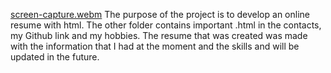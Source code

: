 [screen-capture.webm](https://github.com/Chewy8234/Capstone1OnlineResume/assets/72936062/d38361f7-0294-45bb-8a7c-42dc018ba871)
The purpose of the project is to develop an online resume with html. The other folder contains important .html in the contacts, my Github link and my hobbies. The resume that was created was made with the information that I had at the moment and the skills and will be updated in the future.
